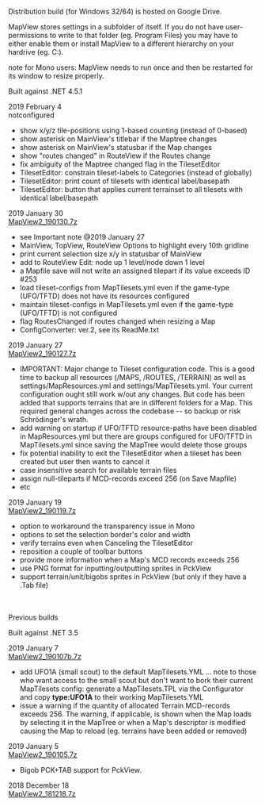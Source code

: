Distribution build (for Windows 32/64) is hosted on Google Drive.

MapView stores settings in a subfolder of itself. If you do not have user-permissions to write to that folder (eg. Program Files) you may have to either enable them or install MapView to a different hierarchy on your hardrive (eg. C:\).

note for Mono users: MapView needs to run once and then be restarted for its window to resize properly.

Built against .NET 4.5.1

2019 February 4<br>
notconfigured

- show x/y/z tile-positions using 1-based counting (instead of 0-based)
- show asterisk on MainView's titlebar if the Maptree changes
- show asterisk on MainView's statusbar if the Map changes
- show "routes changed" in RouteView if the Routes change
- fix ambiguity of the Maptree changed flag in the TilesetEditor
- TilesetEditor: constrain tileset-labels to Categories (instead of globally)
- TilesetEditor: print count of tilesets with identical label/basepath
- TilesetEditor: button that applies current terrainset to all tilesets with identical label/basepath

2019 January 30<br>
[MapView2_190130.7z](https://drive.google.com/file/d/1-g_sk4aPzMsEBZT2203hFUpHY57xTQ_i/view?usp=sharing)

- see Important note @2019 January 27
- MainView, TopView, RouteView Options to highlight every 10th gridline
- print current selection size x/y in statusbar of MainView
- add to RouteView Edit: node up 1 level/node down 1 level
- a Mapfile save will not write an assigned tilepart if its value exceeds ID #253
- load tileset-configs from MapTilesets.yml even if the game-type (UFO/TFTD) does not have its resources configured
- maintain tileset-configs in MapTilesets.yml even if the game-type (UFO/TFTD) is not configured
- flag RoutesChanged if routes changed when resizing a Map
- ConfigConverter: ver.2, see its ReadMe.txt

2019 January 27<br>
[MapView2_190127.7z](https://drive.google.com/file/d/1tw-WsS04Qq-ClBe2AFHOGluLHiw52jyC/view?usp=sharing)

- IMPORTANT: Major change to Tileset configuration code. This is a good time to backup all resources (/MAPS, /ROUTES, /TERRAIN) as well as settings/MapResources.yml and settings/MapTilesets.yml. Your current configuration ought still work w/out any changes. But code has been added that supports terrains that are in different folders for a Map. This required general changes across the codebase -- so backup or risk Schrödinger's wrath.
- add warning on startup if UFO/TFTD resource-paths have been disabled in MapResources.yml but there are groups configured for UFO/TFTD in MapTilesets.yml since saving the MapTree would delete those groups
- fix potential inability to exit the TilesetEditor when a tileset has been created but user then wants to cancel it
- case insensitive search for available terrain files
- assign null-tileparts if MCD-records exceed 256 (on Save Mapfile)
- etc


2019 January 19<br>
[MapView2_190119.7z](https://drive.google.com/file/d/1RjjDJjg8V35ORAIQISwlxG_Dj1DuRIyx/view?usp=sharing)

- option to workaround the transparency issue in Mono
- options to set the selection border's color and width
- verify terrains even when Canceling the TilesetEditor
- reposition a couple of toolbar buttons
- provide more information when a Map's MCD records exceeds 256
- use PNG format for inputting/outputting sprites in PckView
- support terrain/unit/bigobs sprites in PckView (but only if they have a .Tab file)

<br><br>
Previous builds

Built against .NET 3.5

2019 January 7<br>
[MapView2_190107b.7z](https://drive.google.com/file/d/1DJ3sCI-izA3N4SFH_xJ4LaFWCo8DWUuw/view?usp=sharing)

- add UFO1A (small scout) to the default MapTilesets.YML ... note to those who want access to the small scout but don't want to bork their current MapTilesets config: generate a MapTilesets.TPL via the Configurator and copy **type:UFO1A** to their working MapTilesets.YML
- issue a warning if the quantity of allocated Terrain MCD-records exceeds 256. The warning, if applicable, is shown when the Map loads by selecting it in the MapTree or when a Map's descriptor is modified causing the Map to reload (eg. terrains have been added or removed)

2019 January 5<br>
[MapView2_190105.7z](https://drive.google.com/file/d/119IjWH4-Ec5W76sg229IgSGBArPfPtNU/view?usp=sharing)

- Bigob PCK+TAB support for PckView.

2018 December 18<br>
[MapView2_181218.7z](https://drive.google.com/file/d/19vCnjBQvfJbIH13KhwoCS-4ZG_CZFSFn/view?usp=sharing)
